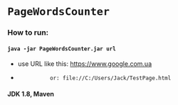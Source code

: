 # `PageWordsCounter`

### How to run: 
####   `java -jar PageWordsCounter.jar url`

* use URL like this: https://www.google.com.ua
*               or: file://C:/Users/Jack/TestPage.html


#### JDK 1.8, Maven